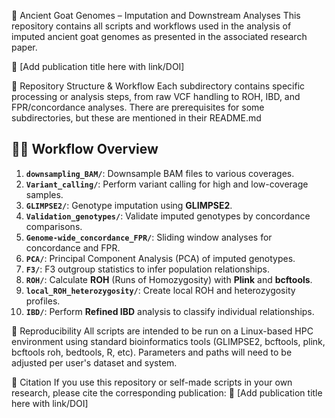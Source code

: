🐐 Ancient Goat Genomes – Imputation and Downstream Analyses
This repository contains all scripts and workflows used in the analysis of imputed ancient goat genomes as presented in the associated research paper.

📘 [Add publication title here with link/DOI]

📂 Repository Structure & Workflow
Each subdirectory contains specific processing or analysis steps, from raw VCF handling to ROH, IBD, and FPR/concordance analyses.
There are prerequisites for some subdirectories, but these are mentioned in their README.md

## 🧑‍🔬 Workflow Overview
1. **`downsampling_BAM/`**: Downsample BAM files to various coverages.
2. **`Variant_calling/`**: Perform variant calling for high and low-coverage samples.
3. **`GLIMPSE2/`**: Genotype imputation using **GLIMPSE2**.
4. **`Validation_genotypes/`**: Validate imputed genotypes by concordance comparisons.
5. **`Genome-wide_concordance_FPR/`**: Sliding window analyses for concordance and FPR.
6. **`PCA/`**: Principal Component Analysis (PCA) of imputed genotypes.
7. **`F3/`**: F3 outgroup statistics to infer population relationships.
8. **`ROH/`**: Calculate **ROH** (Runs of Homozygosity) with **Plink** and **bcftools**.
9. **`local_ROH_heterozygosity/`**: Create local ROH and heterozygosity profiles.
10. **`IBD/`**: Perform **Refined IBD** analysis to classify individual relationships.

🧪 Reproducibility
All scripts are intended to be run on a Linux-based HPC environment using standard bioinformatics tools (GLIMPSE2, bcftools, plink, bcftools roh, bedtools, R, etc). Parameters and paths will need to be adjusted per user's dataset and system.

📄 Citation
If you use this repository or self-made scripts in your own research, please cite the corresponding publication:
📘 [Add publication title here with link/DOI]

